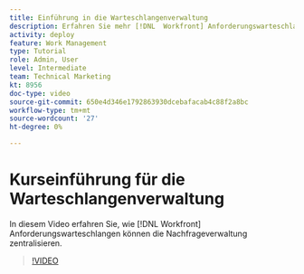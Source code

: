 ```yaml
---
title: Einführung in die Warteschlangenverwaltung
description: Erfahren Sie mehr [!DNL  Workfront] Anforderungswarteschlangen können die Nachfrageverwaltung zentralisieren.
activity: deploy
feature: Work Management
type: Tutorial
role: Admin, User
level: Intermediate
team: Technical Marketing
kt: 8956
doc-type: video
source-git-commit: 650e4d346e1792863930dcebafacab4c88f2a8bc
workflow-type: tm+mt
source-wordcount: '27'
ht-degree: 0%

---
```


# Kurseinführung für die Warteschlangenverwaltung

In diesem Video erfahren Sie, wie [!DNL  Workfront] Anforderungswarteschlangen können die Nachfrageverwaltung zentralisieren.

>[!VIDEO](https://video.tv.adobe.com/v/335219/?quality=12&learn=on)

